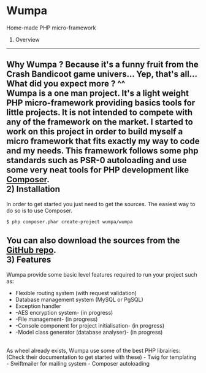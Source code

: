 Wumpa
=====
Home-made PHP micro-framework
<br>
1) Overview
----------------------------------
Why Wumpa ?
Because it's a funny fruit from the Crash Bandicoot game univers... Yep, that's all... What did you expect more ? ^^
<br>
Wumpa is a one man project. It's a light weight PHP micro-framework providing basics tools for little projects.
It is not intended to compete with any of the framework on the market.
I started to work on this project in order to build myself a micro framework that fits exactly my way to code and my needs.
This framework follows some php standards such as PSR-0 autoloading and use some very neat tools for PHP development like [Composer](https://getcomposer.org "Composer").
<br>
2) Installation
----------------------------------
In order to get started you just need to get the sources. The easiest way to do so is to use Composer.

	$ php composer.phar create-project wumpa/wumpa

You can also download the sources from the [GitHub repo](https://github.com/4nthrx/wumpa "Wumpa repo on GitHub").
<br>
3) Features
----------------------------------
Wumpa provide some basic level features required to run your project such as:
- Flexible routing system (with request validation)
- Database management system (MySQL or PgSQL)
- Exception handler
- -AES encryption system- (in progress)
- -File management- (in progress)
- -Console component for project initialisation- (in progress)
- -Model class generator (database analyser)- (in progress)
<br>
As wheel already exists, Wumpa use some of the best PHP librairies: (Check their documentation to get started with these)
- Twig for templating
- Swiftmailer for mailing system
- Composer autoloading
<br>
